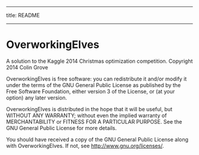 -----

title: README

-----

# OverworkingElves

A solution to the Kaggle 2014 Christmas optimization competition.
Copyright 2014 Colin Grove

OverworkingElves is free software: you can redistribute it and/or modify
it under the terms of the GNU General Public License as published by
the Free Software Foundation, either version 3 of the License, or
(at your option) any later version.

OverworkingElves is distributed in the hope that it will be useful,
but WITHOUT ANY WARRANTY; without even the implied warranty of
MERCHANTABILITY or FITNESS FOR A PARTICULAR PURPOSE.  See the
GNU General Public License for more details.

You should have received a copy of the GNU General Public License
along with OverworkingElves.  If not, see <http://www.gnu.org/licenses/>.
